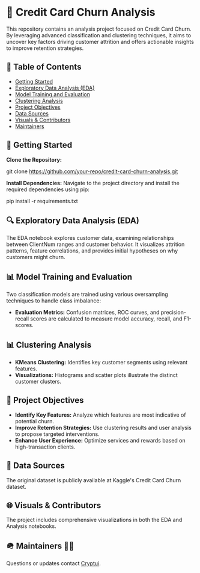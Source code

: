 # 🏦 Credit Card Churn Analysis

This repository contains an analysis project focused on Credit Card Churn. By leveraging advanced classification and clustering techniques, it aims to uncover key factors driving customer attrition and offers actionable insights to improve retention strategies.

## 📑 Table of Contents
- [Getting Started](#getting-started)
- [Exploratory Data Analysis (EDA)](#exploratory-data-analysis-eda)
- [Model Training and Evaluation](#model-training-and-evaluation)
- [Clustering Analysis](#clustering-analysis)
- [Project Objectives](#project-objectives)
- [Data Sources](#data-sources)
- [Visuals & Contributors](#visuals--contributors)
- [Maintainers](#maintainers)


## 🚀 Getting Started

**Clone the Repository:**

git clone https://github.com/your-repo/credit-card-churn-analysis.git

**Install Dependencies:** Navigate to the project directory and install the required dependencies using pip:

pip install -r requirements.txt

## 🔍 Exploratory Data Analysis (EDA)

The EDA notebook explores customer data, examining relationships between ClientNum ranges and customer behavior. It visualizes attrition patterns, feature correlations, and provides initial hypotheses on why customers might churn.

## 📊 Model Training and Evaluation

Two classification models are trained using various oversampling techniques to handle class imbalance:
- **Evaluation Metrics:** Confusion matrices, ROC curves, and precision-recall scores are calculated to measure model accuracy, recall, and F1-scores.

## 📊 Clustering Analysis

- **KMeans Clustering:** Identifies key customer segments using relevant features.
- **Visualizations:** Histograms and scatter plots illustrate the distinct customer clusters.

## 🎯 Project Objectives

- **Identify Key Features:** Analyze which features are most indicative of potential churn.
- **Improve Retention Strategies:** Use clustering results and user analysis to propose targeted interventions.
- **Enhance User Experience:** Optimize services and rewards based on high-transaction clients.

## 📄 Data Sources

The original dataset is publicly available at Kaggle's Credit Card Churn dataset.

## 🌐 Visuals & Contributors

The project includes comprehensive visualizations in both the EDA and Analysis notebooks.

## 🪖 Maintainers 👷‍♂️

Questions or updates contact [Cryptui](https://github.com/Cryptui).

